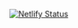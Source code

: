[![Netlify Status](https://api.netlify.com/api/v1/badges/c51a2468-3798-4924-aabb-8a97ce25ed20/deploy-status)](https://app.netlify.com/sites/project-pantry/deploys)